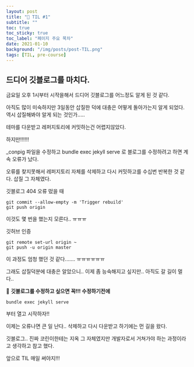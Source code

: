 ```yaml
---
layout: post
title: "📅 TIL #1"
subtitle: ""
toc: true
toc_sticky: true
toc_label: "페이지 주요 목차"
date: 2021-01-10
background: "/img/posts/post-TIL.png"
tags: [TIL, pre-course]
---
```


## 드디어 깃블로그를 마치다.

금요일 오후 1시부터 시작을해서 드디어 깃블로그를 어느정도 알게 된 것 같다.

아직도 많이 미숙하지만 3일동안 삽질한 덕에 대충은 어떻게 돌아가는지 알게 되었다. 역시 삽질해봐야 알게 되는 것인가.....

테마를 다운받고 레퍼지토리에 커밋하는건 어렵지않았다.

하지만!!!!!!

_conpig 파일을 수정하고 bundle exec jekyll serve 로 블로그를 수정하려고 하면 계속 오류가 났다.

오류를 찾지못해서 레퍼지토리 자체를 삭제하고 다시 커밋하고를 수십번 반복한 것 같다. 삽질 그 자체였다.

깃블로그 404 오류 떴을 때

```
git commit --allow-empty -m 'Trigger rebuild'
git push origin
```

이것도 몇 번을 했는지 모른다.. ㅠㅠㅠ

깃허브 인증

```
git remote set-url origin ~
git push -u origin master
```

이 과정도 엄청 했던 것 같다....... ㅠㅠㅠㅠㅠㅠ

그래도 삽질덕분에 대충은 알았으니.. 이제 좀 능숙해지고 싶지만.. 아직도 갈 길이 멀다..

🙏 **깃블로그를 수정하고 싶으면 꼭!!! 수정하기전에**

```
bundle exec jekyll serve
```
부터 열고 시작하자!!

이제는 오류나면 큰 일 난다.. 삭제하고 다시 다운받고 하기에는 먼 길을 왔다.

깃블로그.. 진짜 코린이한테는 지옥 그 자체였지만 개발자로서 거쳐가야 하는 과정이라고 생각하고 참고 했다.

앞으로 TIL 매일 써야지!!!
